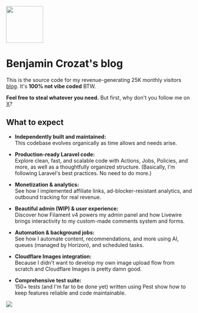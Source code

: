 <img src="https://github.com/user-attachments/assets/45c65ced-ba72-4de1-a047-7f2aa85f8e4a" width="100" />

# Benjamin Crozat's blog

This is the source code for my revenue-generating 25K monthly visitors [blog](https://benjamincrozat.com). It's **100% not vibe coded** BTW.

**Feel free to steal whatever you need.** But first, why don't you follow me on [X](https://x.com/benjamincrozat)?

## What to expect

- **Independently built and maintained:**  
  This codebase evolves organically as time allows and needs arise.
  
- **Production-ready Laravel code:**  
  Explore clean, fast, and scalable code with Actions, Jobs, Policies, and more, as well as a thoughtfully organized structure. (Basically, I'm following Laravel's best practices. No need to do more.)

- **Monetization & analytics:**  
  See how I implemented affiliate links, ad-blocker-resistant analytics, and outbound tracking for real revenue.

- **Beautiful admin (WIP) & user experience:**  
  Discover how Filament v4 powers my admin panel and how Livewire brings interactivity to my custom-made comments system and forms.

- **Automation & background jobs:**  
  See how I automate content, recommendations, and more using AI, queues (managed by Horizon), and scheduled tasks.

- **Cloudflare Images integration:**  
  Because I didn't want to develop my own image upload flow from scratch and Cloudflare Images is pretty damn good.

- **Comprehensive test suite:**  
  150+ tests (and I'm far to be done yet) written using Pest show how to keep features reliable and code maintainable.

<img src="https://github.com/user-attachments/assets/3d1f2ca8-cfbf-458c-a451-9f093820361f" />
